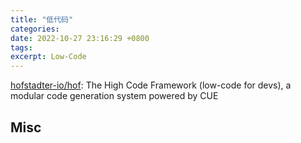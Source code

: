 ```yaml
---
title: "低代码"
categories: 
date: 2022-10-27 23:16:29 +0800
tags: 
excerpt: Low-Code
---
```






[hofstadter-io/hof](https://github.com/hofstadter-io/hof): The High Code Framework (low-code for devs), a modular code generation system powered by CUE






## Misc



